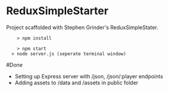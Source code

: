 # ReduxSimpleStarter

Project scaffolded with Stephen Grinder's ReduxSimpleStater. 

```
	> npm install

	> npm start
  > node server.js (seperate terminal window)
```

#Done
- Setting up Express server with /json, /json/:player endpoints
- Adding assets to /data and /assets in public folder
